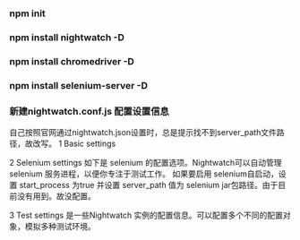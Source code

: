 ### npm init 

### npm install nightwatch -D

### npm install chromedriver -D

### npm install selenium-server -D

### 新建nightwatch.conf.js 配置设置信息 

自己按照官网通过nightwatch.json设置时，总是提示找不到server_path文件路径，故改写。
1 Basic settings

2 Selenium settings
如下是 selenium 的配置选项。Nightwatch可以自动管理 selenium 服务进程，以便你专注于测试工作。 
如果要启用 selenium自启动，设置 start_process 为true 并设置 server_path 值为 selenium jar包路径。由于目前没有用到。故没配置。

3 Test settings
是一些Nightwatch 实例的配置信息。可以配置多个不同的配置对象，模拟多种测试环境。

